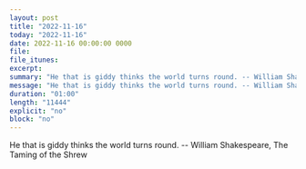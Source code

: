 ```yaml
---
layout: post
title: "2022-11-16"
today: "2022-11-16"
date: 2022-11-16 00:00:00 0000
file:
file_itunes:
excerpt:
summary: "He that is giddy thinks the world turns round. -- William Shakespeare, The Taming of the Shrew "
message: "He that is giddy thinks the world turns round. -- William Shakespeare, The Taming of the Shrew "
duration: "01:00"
length: "11444"
explicit: "no"
block: "no"
---
```

He that is giddy thinks the world turns round. -- William Shakespeare, The Taming of the Shrew 


